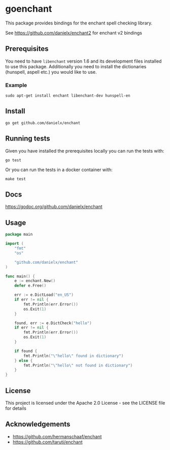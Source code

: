# goenchant

This package provides bindings for the enchant spell checking library.

See https://github.com/danielx/enchant2 for enchant v2 bindings

## Prerequisites

You need to have `libenchant` version 1.6 and its development files
installed to use this package. Additionally you need to install the
dictionaries (hunspell, aspell etc.) you would like to use.

### Example
```
sudo apt-get install enchant libenchant-dev hunspell-en
```

## Install

```
go get github.com/danielx/enchant
```

## Running tests

Given you have installed the prerequisites locally you can run the tests with:
```
go test
```

Or you can run the tests in a docker container with:
```
make test
```

## Docs

https://godoc.org/github.com/danielx/enchant

## Usage

```go
package main

import (
	"fmt"
	"os"

	"github.com/danielx/enchant"
)

func main() {
	e := enchant.New()
	defer e.Free()

	err := e.DictLoad("en_US")
	if err != nil {
		fmt.Println(err.Error())
		os.Exit(1)
	}

	found, err := e.DictCheck("hello")
	if err != nil {
		fmt.Println(err.Error())
		os.Exit(1)
	}

	if found {
		fmt.Println("\"hello\" found in dictionary")
	} else {
		fmt.Println("\"hello\" not found in dictionary")
	}
}
```

## License

This project is licensed under the Apache 2.0 License - see the LICENSE file for details


## Acknowledgements

- https://github.com/hermanschaaf/enchant
- https://github.com/taruti/enchant
